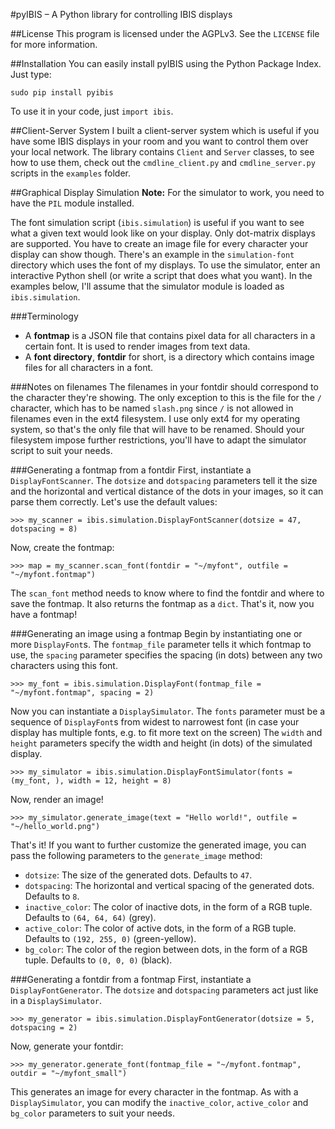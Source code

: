 #pyIBIS – A Python library for controlling IBIS displays

##License
This program is licensed under the AGPLv3. See the `LICENSE` file for more information.

##Installation
You can easily install pyIBIS using the Python Package Index. Just type:

	sudo pip install pyibis

To use it in your code, just `import ibis`.

##Client-Server System
I built a client-server system which is useful if you have some IBIS displays in your room and you want to control them over your local network.
The library contains `Client` and `Server` classes, to see how to use them, check out the `cmdline_client.py` and `cmdline_server.py` scripts in the `examples` folder.

##Graphical Display Simulation
**Note:** For the simulator to work, you need to have the `PIL` module installed.

The font simulation script (`ibis.simulation`) is useful if you want to see what a given text would look like on your display. Only dot-matrix displays are supported. You have to create an image file for every character your display can show though. There's an example in the `simulation-font` directory which uses the font of my displays.
To use the simulator, enter an interactive Python shell (or write a script that does what you want). In the examples below, I'll assume that the simulator module is loaded as `ibis.simulation`.

###Terminology
* A **fontmap** is a JSON file that contains pixel data for all characters in a certain font. It is used to render images from text data.
* A **font directory**, **fontdir** for short, is a directory which contains image files for all characters in a font.

###Notes on filenames
The filenames in your fontdir should correspond to the character they're showing. The only exception to this is the file for the `/` character, which has to be named `slash.png` since `/` is not allowed in filenames even in the ext4 filesystem. I use only ext4 for my operating system, so that's the only file that will have to be renamed.
Should your filesystem impose further restrictions, you'll have to adapt the simulator script to suit your needs.

###Generating a fontmap from a fontdir
First, instantiate a `DisplayFontScanner`. The `dotsize` and `dotspacing` parameters tell it the size and the horizontal and vertical distance of the dots in your images, so it can parse them correctly. Let's use the default values:

	>>> my_scanner = ibis.simulation.DisplayFontScanner(dotsize = 47, dotspacing = 8)

Now, create the fontmap:

	>>> map = my_scanner.scan_font(fontdir = "~/myfont", outfile = "~/myfont.fontmap")

The `scan_font` method needs to know where to find the fontdir and where to save the fontmap. It also returns the fontmap as a `dict`.
That's it, now you have a fontmap!

###Generating an image using a fontmap
Begin by instantiating one or more `DisplayFont`s.
The `fontmap_file` parameter tells it which fontmap to use, the `spacing` parameter specifies the spacing (in dots) between any two characters using this font.

	>>> my_font = ibis.simulation.DisplayFont(fontmap_file = "~/myfont.fontmap", spacing = 2)

Now you can instantiate a `DisplaySimulator`.
The `fonts` parameter must be a sequence of `DisplayFont`s from widest to narrowest font (in case your display has multiple fonts, e.g. to fit more text on the screen)
The `width` and `height` parameters specify the width and height (in dots) of the simulated display.

	>>> my_simulator = ibis.simulation.DisplayFontSimulator(fonts = (my_font, ), width = 12, height = 8)

Now, render an image!

	>>> my_simulator.generate_image(text = "Hello world!", outfile = "~/hello_world.png")

That's it!
If you want to further customize the generated image, you can pass the following parameters to the `generate_image` method:

* `dotsize`: The size of the generated dots. Defaults to `47`.
* `dotspacing`: The horizontal and vertical spacing of the generated dots. Defaults to `8`.
* `inactive_color`: The color of inactive dots, in the form of a RGB tuple. Defaults to `(64, 64, 64)` (grey).
* `active_color`: The color of active dots, in the form of a RGB tuple. Defaults to `(192, 255, 0)` (green-yellow).
* `bg_color`: The color of the region between dots, in the form of a RGB tuple. Defaults to `(0, 0, 0)` (black).

###Generating a fontdir from a fontmap
First, instantiate a `DisplayFontGenerator`. The `dotsize` and `dotspacing` parameters act just like in a `DisplaySimulator`.

	>>> my_generator = ibis.simulation.DisplayFontGenerator(dotsize = 5, dotspacing = 2)

Now, generate your fontdir:

	>>> my_generator.generate_font(fontmap_file = "~/myfont.fontmap", outdir = "~/myfont_small")

This generates an image for every character in the fontmap. As with a `DisplaySimulator`, you can modify the `inactive_color`, `active_color` and `bg_color` parameters to suit your needs.